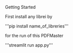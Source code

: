 Getting Started

First install any librei by 

'''pip install name_of_libreries'''

for the run of this PDFMaster

'''streamlit run app.py'''
